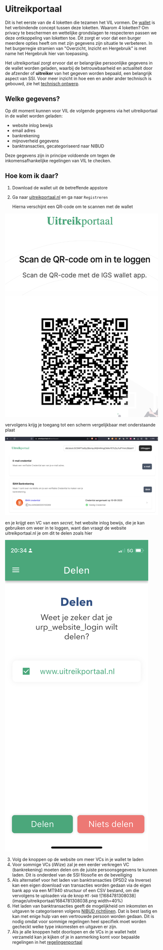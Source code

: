 # Uitreikportaal

Dit is het eerste van de 4 loketten die tezamen het VIL vormen. De [wallet](/wallet.md "SSI Wallet") is het verbindende concept tussen deze loketten. Waarom 4 loketten? Om privacy te beschermen en wettelijke grondslagen te respecteren passen we deze ontkoppeling van loketten toe. Dit zorgt er voor dat een burger meerdere opties heeft om met zijn gegevens zijn situatie te verbeteren. In het burgerregie stramien van "Overzicht, Inzicht en Hergebruik" is met name het Hergebruik hier van toepassing.

Het uitreikportaal zorgt ervoor dat er belangrijke persoonlijke gegevens in de wallet worden geladen, waarbij de betrouwbaarheid en actualiteit door de afzender of **uitreiker** van het gegeven worden bepaald, een belangrijk aspect van SSI. Voor meer inzicht in hoe een en ander ander technisch is gebouwd, zie het [technisch ontwerp](https://innovatie-gegevens-socialezaken.github.io/igs/beheer/techniek.html).

## Welke gegevens?

Op dit moment kunnen voor VIL de volgende gegevens via het uitreikportaal in de wallet worden geladen:

* website inlog bewijs
* email adres
* bankrekening
* mijnoverheid gegevens
* banktransacties, gecategoriseerd naar NIBUD

Deze gegevens zijn in principe voldoende om tegen de inkomensafhankelijke regelingen van VIL te checken.

## Hoe kom ik daar?

1. Download de wallet uit de betreffende appstore
2. Ga naar [uitreikportaal.nl](https://uitreikportaal.nl) en ga naar `Registreren`

   Hierna verschijnt een QR-code om te scannen met de wallet

![1684780345997](image/uitreikportaal/1684780345997.png)

vervolgens krijg je toegang tot een scherm vergelijkbaar met onderstaande plaat

![1684780527360](image/uitreikportaal/1684780527360.png)

en je krijgt een VC van een *secret*, het website inlog bewijs, die je kan gebruiken om weer in te loggen, want dan vraagt de website uitreikportaal.nl je om dit te delen zoals hier

![1684780746345](image/uitreikportaal/1684780746345.png)

3. Volg de knoppen op de website om meer VCs in je wallet te laden
4. Voor sommige VCs (iWize) zal je een eerder verkregen VC (bankrekening) moeten delen om de juiste persoonsgegevens te kunnen laden. Dit is onderdeel van de SSI filosofie en de beveiliging
5. Als alternatief voor het laden van banktransacties ()PSD2 via Inverse) kan een eigen download van transacties worden gedaan via de eigen bank app via een MT940 structuur of een CSV bestand, om die vervolgens te uploaden via de knop `MT-940`
   ![1684781308038](image/uitreikportaal/1684781308038.png width=40%)
6. Het laden van banktransacties geeft de mogelijkheid om inkomsten en uitgaven te categoriseren volgens [NIBUD richtlijnen](https://www.nibud.nl/onderwerpen/rondkomen/plannen-en-begroten/#Maand). Dat is best lastig en kan met enige hulp van een vertrouwde persoon worden gedaan. Dit is nodig omdat voor sommige regelingen heel specifiek moet worden gecheckt welke type inkomesten en uitgaven er zijn.
7. Als je alle knoppen hebt doorlopen en de VCs in je wallet hebt verzameld kan je kijken of je in aanmerking komt voor bepaalde regelingen in het [regelingenportaal](regelingenportaal.md)
